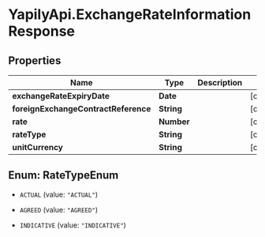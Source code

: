 # YapilyApi.ExchangeRateInformationResponse

## Properties

Name | Type | Description | Notes
------------ | ------------- | ------------- | -------------
**exchangeRateExpiryDate** | **Date** |  | [optional] 
**foreignExchangeContractReference** | **String** |  | [optional] 
**rate** | **Number** |  | [optional] 
**rateType** | **String** |  | [optional] 
**unitCurrency** | **String** |  | [optional] 



## Enum: RateTypeEnum


* `ACTUAL` (value: `"ACTUAL"`)

* `AGREED` (value: `"AGREED"`)

* `INDICATIVE` (value: `"INDICATIVE"`)




